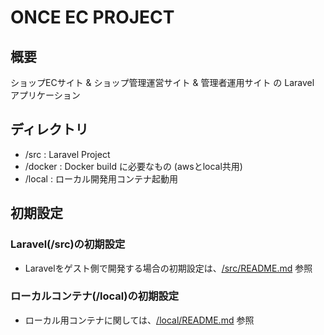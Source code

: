 # ONCE EC PROJECT

## 概要

ショップECサイト & ショップ管理運営サイト & 管理者運用サイト の Laravel アプリケーション

## ディレクトリ

- /src : Laravel Project
- /docker : Docker build に必要なもの (awsとlocal共用)
- /local : ローカル開発用コンテナ起動用

## 初期設定

### Laravel(/src)の初期設定

- Laravelをゲスト側で開発する場合の初期設定は、[/src/README.md](./src/README.md) 参照

### ローカルコンテナ(/local)の初期設定

- ローカル用コンテナに関しては、[/local/README.md](./local/README.md) 参照
